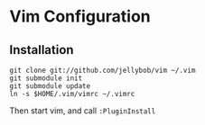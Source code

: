 # Vim Configuration

## Installation

```
git clone git://github.com/jellybob/vim ~/.vim
git submodule init
git submodule update
ln -s $HOME/.vim/vimrc ~/.vimrc
```

Then start vim, and call `:PluginInstall`

